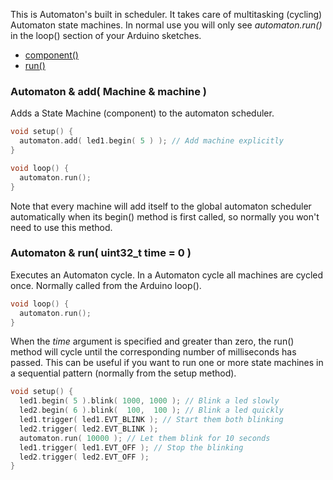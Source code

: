 This is Automaton's built in scheduler. It takes care of multitasking (cycling) Automaton state machines. In normal use you will only see *automaton.run()* in the loop() section of your Arduino sketches.

<!-- md-tocify-begin -->
* [component()](#automaton--add-machine--machine-)  
* [run()](#automaton--run-uint32_t-time--0-)  

<!-- md-tocify-end -->

### Automaton & add( Machine & machine ) ###

Adds a State Machine (component) to the automaton scheduler. 

```c++
void setup() {
  automaton.add( led1.begin( 5 ) ); // Add machine explicitly
}

void loop() {
  automaton.run();
}
```	
Note that every machine will add itself to the global automaton scheduler automatically when its begin() method is first called, so normally you won't need to use this method.

### Automaton & run( uint32_t time = 0 ) ###

Executes an Automaton cycle. In a Automaton cycle all machines are cycled once. Normally called from the Arduino loop().

```c++
void loop() {
  automaton.run();
}
```

When the *time* argument is specified and greater than zero, the run() method will cycle until the corresponding number of milliseconds has passed. This can be useful if you want to run one or more state machines in a sequential pattern (normally from the setup method).

```c++
void setup() {
  led1.begin( 5 ).blink( 1000, 1000 ); // Blink a led slowly
  led2.begin( 6 ).blink(  100,  100 ); // Blink a led quickly
  led1.trigger( led1.EVT_BLINK ); // Start them both blinking
  led2.trigger( led2.EVT_BLINK );
  automaton.run( 10000 ); // Let them blink for 10 seconds
  led1.trigger( led1.EVT_OFF ); // Stop the blinking
  led2.trigger( led2.EVT_OFF );
}
```


